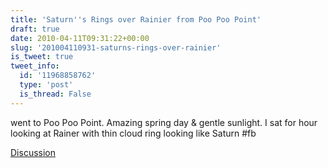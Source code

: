 ```yaml
---
title: 'Saturn''s Rings over Rainier from Poo Poo Point'
draft: true
date: 2010-04-11T09:31:22+00:00
slug: '201004110931-saturns-rings-over-rainier'
is_tweet: true
tweet_info:
  id: '11968858762'
  type: 'post'
  is_thread: False
---
```




went to Poo Poo Point. Amazing spring day & gentle sunlight. I sat for hour looking at Rainer with thin cloud ring looking like Saturn #fb

[Discussion](https://x.com/sytelus/status/11968858762)
